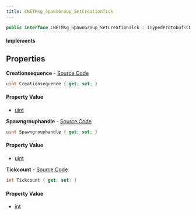 ```yaml
---
title: CNETMsg_SpawnGroup_SetCreationTick
---
```


```csharp
public interface CNETMsg_SpawnGroup_SetCreationTick : ITypedProtobuf<CNETMsg_SpawnGroup_SetCreationTick>, INativeHandle, INetMessage<CNETMsg_SpawnGroup_SetCreationTick>, IDisposable
```

#### Implements

## Properties

**Creationsequence** - [Source Code](https://github.com/swiftly-solution/swiftlys2/blob/master/managed/src/SwiftlyS2.Generated/Protobufs/Interfaces/CNETMsg_SpawnGroup_SetCreationTick.cs#L24)

```csharp
uint Creationsequence { get; set; }
```

#### Property Value

- [uint](https://learn.microsoft.com/dotnet/api/system.uint32)

**Spawngrouphandle** - [Source Code](https://github.com/swiftly-solution/swiftlys2/blob/master/managed/src/SwiftlyS2.Generated/Protobufs/Interfaces/CNETMsg_SpawnGroup_SetCreationTick.cs#L18)

```csharp
uint Spawngrouphandle { get; set; }
```

#### Property Value

- [uint](https://learn.microsoft.com/dotnet/api/system.uint32)

**Tickcount** - [Source Code](https://github.com/swiftly-solution/swiftlys2/blob/master/managed/src/SwiftlyS2.Generated/Protobufs/Interfaces/CNETMsg_SpawnGroup_SetCreationTick.cs#L21)

```csharp
int Tickcount { get; set; }
```

#### Property Value

- [int](https://learn.microsoft.com/dotnet/api/system.int32)

